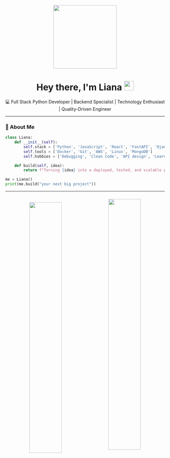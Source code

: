 <!-- Header Animation -->
<p align="center">
  <img src="https://media.giphy.com/media/qgQUggAC3Pfv687qPC/giphy.gif" width="200" />
</p>

<h1 align="center">Hey there, I'm Liana <img src="https://media.giphy.com/media/hvRJCLFzcasrR4ia7z/giphy.gif" width="30px" /> </h1>

<p align="center">
  💻 Full Stack Python Developer | Backend Specialist | Technology Enthusiast | Quality-Driven Engineer
</p>

---

### 🧬 About Me

```python
class Liana:
    def __init__(self):
        self.stack = ['Python', 'JavaScript', 'React', 'FastAPI', 'Django', 'PostgreSQL']
        self.tools = ['Docker', 'Git', 'AWS', 'Linux', 'MongoDB']
        self.hobbies = ['Debugging', 'Clean Code', 'API design', 'Learning new tech']

    def build(self, idea):
        return f"Turning {idea} into a deployed, tested, and scalable product 🛠️"

me = Liana()
print(me.build("your next big project"))
```

---

<p align="center">
  <img src="https://github-readme-stats.vercel.app/api/top-langs/?username=kalpakchyanliana&layout=compact&theme=light" width="45%" style="vertical-align: middle; margin-right: 20px; margin-top: 20px;" />
  <img src="https://github-readme-stats.vercel.app/api?username=kalpakchyanliana&show_icons=true&theme=light" width="45%" style="vertical-align: middle;" />
</p>
